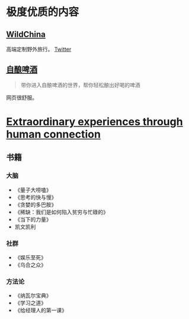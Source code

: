 # 极度优质的内容
## [WildChina](https://wildchina.com/)
高端定制野外旅行。 [Twitter](https://twitter.com/WildChina)

## [自酿啤酒](https://www.znp9.com/)
> 带你进入自酿啤酒的世界，帮你轻松酿出好喝的啤酒

网页很舒服。

# [Extraordinary experiences through human connection](https://glebich.com/)

## 书籍
### 大脑
* 《量子大唠嗑》
* 《思考的快与慢》
* 《贪婪的多巴胺》
* 《稀缺：我们是如何陷入贫穷与忙碌的》
* 《当下的力量》
* 凯文凯利

### 社群
* 《娱乐至死》
* 《乌合之众》

### 方法论
* 《纳瓦尔宝典》
* 《学习之道》
* 《给经理人的第一课》